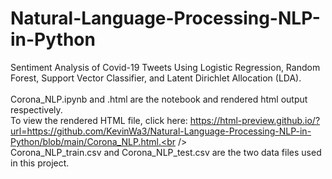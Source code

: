 # Natural-Language-Processing-NLP-in-Python
Sentiment Analysis of Covid-19 Tweets Using Logistic Regression, Random Forest, Support Vector Classifier, and Latent Dirichlet Allocation (LDA).<br /><br />
Corona_NLP.ipynb and .html are the notebook and rendered html output respectively. <br />
To view the rendered HTML file, click here: https://html-preview.github.io/?url=https://github.com/KevinWa3/Natural-Language-Processing-NLP-in-Python/blob/main/Corona_NLP.html.<br /><br />
Corona_NLP_train.csv and Corona_NLP_test.csv are the two data files used in this project. <br />
